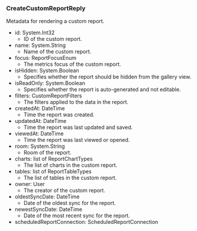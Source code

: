 ### CreateCustomReportReply
Metadata for rendering a custom report.

- id: System.Int32
  - ID of the custom report.
- name: System.String
  - Name of the custom report.
- focus: ReportFocusEnum
  - The metrics focus of the custom report.
- isHidden: System.Boolean
  - Specifies whether the report should be hidden from the gallery view.
- isReadOnly: System.Boolean
  - Specifies whether the report is auto-generated and not editable.
- filters: CustomReportFilters
  - The filters applied to the data in the report.
- createdAt: DateTime
  - Time the report was created.
- updatedAt: DateTime
  - Time the report was last updated and saved.
- viewedAt: DateTime
  - Time the report was last viewed or opened.
- room: System.String
  - Room of the report.
- charts: list of ReportChartTypes
  - The list of charts in the custom report.
- tables: list of ReportTableTypes
  - The list of tables in the custom report.
- owner: User
  - The creator of the custom report.
- oldestSyncDate: DateTime
  - Date of the oldest sync for the report.
- newestSyncDate: DateTime
  - Date of the most recent sync for the report.
- scheduledReportConnection: ScheduledReportConnection
